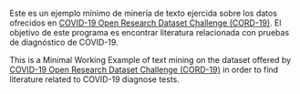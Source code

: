 Este es un ejemplo mínimo de minería de texto ejercida sobre los datos ofrecidos en <a href="https://www.kaggle.com/allen-institute-for-ai/CORD-19-research-challenge">COVID-19 Open Research Dataset Challenge (CORD-19)</a>. El objetivo de este programa es encontrar literatura relacionada con pruebas de diagnóstico de COVID-19.

This is a Minimal Working Example of text mining on the dataset offered by <a href="https://www.kaggle.com/allen-institute-for-ai/CORD-19-research-challenge">COVID-19 Open Research Dataset Challenge (CORD-19)</a> in order to find literature related to COVID-19 diagnose tests.
